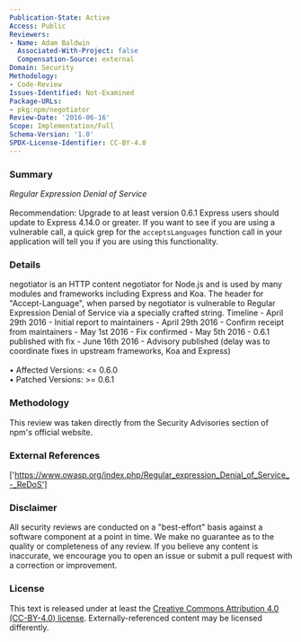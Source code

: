 ```yaml
---
Publication-State: Active
Access: Public
Reviewers:
- Name: Adam Baldwin
  Associated-With-Project: false
  Compensation-Source: external
Domain: Security
Methodology:
- Code-Review
Issues-Identified: Not-Examined
Package-URLs:
- pkg:npm/negotiator
Review-Date: '2016-06-16'
Scope: Implementation/Full
Schema-Version: '1.0'
SPDX-License-Identifier: CC-BY-4.0
---
```

### Summary
*Regular Expression Denial of Service*<br><br>Recommendation: Upgrade to at least version 0.6.1  Express users should update to Express 4.14.0 or greater. If you want to see if you are using a vulnerable call,  a quick grep for the `acceptsLanguages` function call in your application will tell you if you are using this functionality.
### Details
negotiator is an HTTP content negotiator for Node.js and is used by many modules and frameworks including Express and Koa.  The header for "Accept-Language", when parsed by negotiator is vulnerable to Regular Expression Denial of Service via a specially crafted string.   Timeline  - April 29th 2016 - Initial report to maintainers - April 29th 2016 - Confirm receipt from maintainers - May 1st 2016 - Fix confirmed - May 5th 2016 - 0.6.1 published with fix - June 16th 2016 - Advisory published (delay was to coordinate fixes in upstream frameworks, Koa and Express)
<br><br>• Affected Versions: <= 0.6.0
<br>• Patched Versions: >= 0.6.1
### Methodology
This review was taken directly from the Security Advisories section of npm's official website.
### External References
['https://www.owasp.org/index.php/Regular_expression_Denial_of_Service_-_ReDoS']
### Disclaimer
All security reviews are conducted on a "best-effort" basis against a software component at a point in time. We make no guarantee as to the quality or completeness of any review. If you believe any content is inaccurate, we encourage you to open an issue or submit a pull request with a correction or improvement.
### License
This text is released under at least the [Creative Commons Attribution 4.0 (CC-BY-4.0) license](https://creativecommons.org/licenses/by/4.0/legalcode.txt). Externally-referenced content may be licensed differently.
